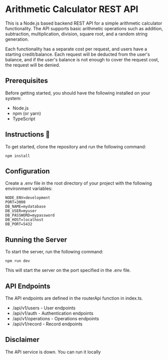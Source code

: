 # Arithmetic Calculator REST API

This is a Node.js based backend REST API for a simple arithmetic calculator functionality. The API supports basic arithmetic operations such as addition, subtraction, multiplication, division, square root, and a random string generation.

Each functionality has a separate cost per request, and users have a starting credit/balance. Each request will be deducted from the user's balance, and if the user's balance is not enough to cover the request cost, the request will be denied.

## Prerequisites

Before getting started, you should have the following installed on your system:

- Node.js
- npm (or yarn)
- TypeScript

## Instructions 🚀

To get started, clone the repository and run the following command:

```
npm install
```

## Configuration

Create a .env file in the root directory of your project with the following environment variables:

```
NODE_ENV=development
PORT=3000
DB_NAME=mydatabase
DB_USER=myuser
DB_PASSWORD=mypassword
DB_HOST=localhost
DB_PORT=5432
```

## Running the Server

To start the server, run the following command:

```
npm run dev
```

This will start the server on the port specified in the .env file.

## API Endpoints

The API endpoints are defined in the routerApi function in index.ts.

- /api/v1/users - User endpoints
- /api/v1/auth - Authentication endpoints
- /api/v1/operations - Operations endpoints
- /api/v1/record - Record endpoints

## Disclaimer
The API service is down. You can run it locally
